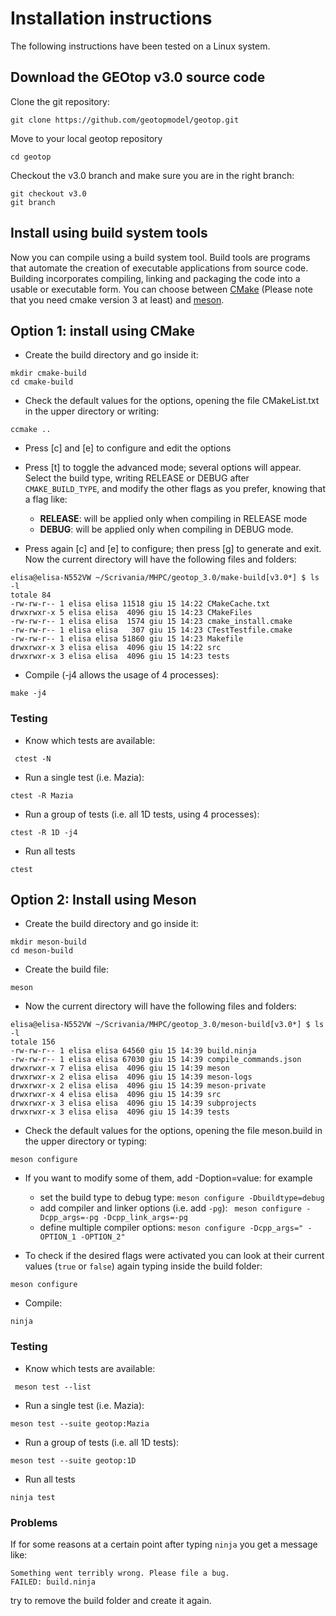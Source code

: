 # Installation instructions

The following instructions have been tested on a Linux system.

## Download the GEOtop v3.0 source code

Clone the git repository:
```
git clone https://github.com/geotopmodel/geotop.git
```

Move to your local geotop repository
```
cd geotop
```

Checkout the v3.0 branch and make sure you are in the right branch:
```
git checkout v3.0
git branch
```


## Install using build system tools
Now you can compile using a build system tool.
Build tools are programs that automate the creation of executable applications
from source code.
Building incorporates compiling, linking and packaging the code into
a usable or executable form.
You can choose between [CMake](https://cmake.org/) (Please note that you need cmake version 3 at least)
and [meson](http://mesonbuild.com/).

## Option 1: install using CMake
- Create the build directory and go inside it:
```
mkdir cmake-build
cd cmake-build
```
- Check the default values for the options, opening the file CMakeList.txt
in the upper directory or writing:
```
ccmake ..
```
- Press [c] and [e] to configure and edit the options

- Press [t] to toggle the advanced mode; several options will appear.
Select the build type, writing RELEASE or DEBUG after ```CMAKE_BUILD_TYPE```,
and modify the other flags as you prefer, knowing that a flag like:
    - **RELEASE**: will be applied only when compiling in RELEASE mode
    - **DEBUG**: will be applied only when compiling in DEBUG mode.

- Press again [c] and [e] to configure; then press [g] to generate and exit.
Now the current directory will have the following files and folders:
```
elisa@elisa-N552VW ~/Scrivania/MHPC/geotop_3.0/make-build[v3.0*] $ ls -l
totale 84
-rw-rw-r-- 1 elisa elisa 11518 giu 15 14:22 CMakeCache.txt
drwxrwxr-x 5 elisa elisa  4096 giu 15 14:23 CMakeFiles
-rw-rw-r-- 1 elisa elisa  1574 giu 15 14:23 cmake_install.cmake
-rw-rw-r-- 1 elisa elisa   307 giu 15 14:23 CTestTestfile.cmake
-rw-rw-r-- 1 elisa elisa 51860 giu 15 14:23 Makefile
drwxrwxr-x 3 elisa elisa  4096 giu 15 14:22 src
drwxrwxr-x 3 elisa elisa  4096 giu 15 14:23 tests
```
- Compile (-j4 allows the usage of 4 processes):
```
make -j4
```

### Testing
- Know which tests are available:
```
 ctest -N
 ```

- Run a single test (i.e. Mazia):
```
ctest -R Mazia
```

- Run a group of tests (i.e. all 1D tests, using 4 processes):
```
ctest -R 1D -j4
```

- Run all tests
```
ctest
```

## Option 2: Install using Meson
- Create the build directory and go inside it:
```
mkdir meson-build
cd meson-build
```

- Create the build file:
```
meson
```

- Now the current directory will have the following files and folders:
```
elisa@elisa-N552VW ~/Scrivania/MHPC/geotop_3.0/meson-build[v3.0*] $ ls -l
totale 156
-rw-rw-r-- 1 elisa elisa 64560 giu 15 14:39 build.ninja
-rw-rw-r-- 1 elisa elisa 67030 giu 15 14:39 compile_commands.json
drwxrwxr-x 7 elisa elisa  4096 giu 15 14:39 meson
drwxrwxr-x 2 elisa elisa  4096 giu 15 14:39 meson-logs
drwxrwxr-x 2 elisa elisa  4096 giu 15 14:39 meson-private
drwxrwxr-x 4 elisa elisa  4096 giu 15 14:39 src
drwxrwxr-x 3 elisa elisa  4096 giu 15 14:39 subprojects
drwxrwxr-x 3 elisa elisa  4096 giu 15 14:39 tests
```

- Check the default values for the options, opening the file meson.build
in the upper directory or typing:
```
meson configure
```

- If you want to modify some of them, add -Doption=value: for example
    - set the build type to debug type: ``` meson configure -Dbuildtype=debug ```
    - add compiler and linker options (i.e. add ```-pg```): ``` meson configure -Dcpp_args=-pg -Dcpp_link_args=-pg```
    - define multiple compiler options: ```meson configure -Dcpp_args=" -OPTION_1 -OPTION_2"```

- To check if the desired flags were activated you can look at their current values
(```true``` or ```false```) again typing inside the build folder:
```
meson configure
```

- Compile:
```
ninja
```

### Testing
- Know which tests are available:
```
 meson test --list
 ```

- Run a single test (i.e. Mazia):
```
meson test --suite geotop:Mazia
```

- Run a group of tests (i.e. all 1D tests):
```
meson test --suite geotop:1D
```

- Run all tests
```
ninja test
```

### Problems
If for some reasons at a certain point after typing ```ninja``` you get a message like:
```
Something went terribly wrong. Please file a bug.
FAILED: build.ninja
```
try to remove the build folder and create it again.
